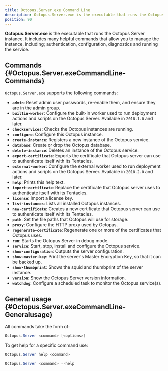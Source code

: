 ```yaml
---
title: Octopus.Server.exe Command Line
description: Octopus.Server.exe is the executable that runs the Octopus instance, it can also be called from the command line.
position: 90
---
```


**Octopus.Server.exe** is the executable that runs the Octopus Server instance. It includes many helpful commands that allow you to manage the instance, including; authentication, configuration, diagnostics and running the service.

## Commands {#Octopus.Server.exeCommandLine-Commands}

`Octopus.Server.exe` supports the following commands:

- **`admin`**:  Reset admin user passwords, re-enable them, and ensure they are in the admin group.
- **`builtin-worker`**:  Configure the built-in worker used to run deployment actions and scripts on the Octopus Server.  Available in `2018.1.0` and later.
- **`checkservices`**:  Checks the Octopus instances are running.
- **`configure`**:  Configure this Octopus instance.
- **`create-instance`**:  Registers a new instance of the Octopus service.
- **`database`**:  Create or drop the Octopus database.
- **`delete-instance`**:  Deletes an instance of the Octopus service.
- **`export-certificate`**:  Exports the certificate that Octopus server can use to authenticate itself with its Tentacles.
- **`external-worker`**:  Configure the external worker used to run deployment actions and scripts on the Octopus Server. Available in `2018.2.0` and later.
- **`help`**:  Prints this help text.
- **`import-certificate`**:  Replace the certificate that Octopus server uses to authenticate itself with its Tentacles.
- **`license`**:  Import a license key.
- **`list-instances`**:  Lists all installed Octopus instances.
- **`new-certificate`**:  Creates a new certificate that Octopus server can use to authenticate itself with its Tentacles.
- **`path`**:  Set the file paths that Octopus will use for storage.
- **`proxy`**:  Configure the HTTP proxy used by Octopus.
- **`regenerate-certificate`**:  Regenerate one or more of the certificates that Octopus uses.
- **`run`**:  Starts the Octopus Server in debug mode.
- **`service`**:  Start, stop, install and configure the Octopus service.
- **`show-configuration`**:  Outputs the server configuration.
- **`show-master-key`**:  Print the server's Master Encryption Key, so that it can be backed up.
- **`show-thumbprint`**:  Shows the squid and thumbprint of the server instance.
- **`version`**:  Show the Octopus Server version information.
- **`watchdog`**:  Configure a scheduled task to monitor the Octopus service(s).

## General usage {#Octopus.Server.exeCommandLine-Generalusage}

All commands take the form of:

```powershell
Octopus.Server <command> [<options>]
```

To get help for a specific command use:

```powershell Octopus 3.14 or earlier
Octopus.Server help <command>
```

```powershell Octopus 3.15 or later
Octopus.Server <command> --help
```